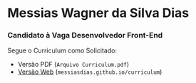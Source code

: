 # Messias Wagner da Silva Dias
### Candidato à Vaga Desenvolvedor Front-End

Segue o Curriculum como Solicitado:

* Versão PDF (` Arquivo Curriculum.pdf `)
* [Versão Web](https://messiasdias.github.io/curriculum/) (` messiasdias.github.io/curriculum `)
